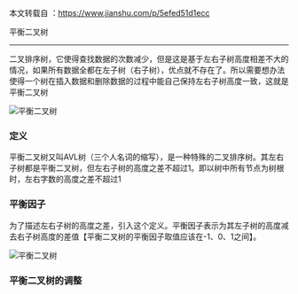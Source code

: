 
本文转载自 ：https://www.jianshu.com/p/5efed51d1ecc

平衡二叉树

-------------------

二叉排序树，它使得查找数据的次数减少，但是这是基于左右子树高度相差不大的情况，如果所有数据全都在左子树（右子树），优点就不存在了。所以需要想办法使得一个树在插入数据和删除数据的过程中能自己保持左右子树高度一致，这就是平衡二叉树

![平衡二叉树](/images/bt-tree1.png)


### 定义

平衡二叉树又叫AVL树（三个人名词的缩写），是一种特殊的二叉排序树。其左右子树都是平衡二叉树，但左右子树的高度之差不超过1。即以树中所有节点为树根时，左右字数的高度之差不超过1


### 平衡因子

为了描述左右子树的高度之差，引入这个定义。平衡因子表示为其左子树的高度减去右子树高度的差值【平衡二叉树的平衡因子取值应该在-1、0、1之间】。

![平衡二叉树](/images/bt-tree2.png)


### 平衡二叉树的调整